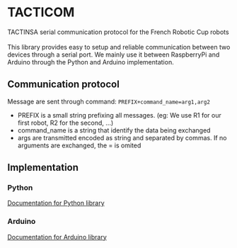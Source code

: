 # TACTICOM
TACTINSA serial communication protocol for the French Robotic Cup robots \
\
This library provides easy to setup and reliable communication between two devices through a serial port. We mainly use it between RaspberryPi and Arduino through the Python and Arduino implementation.

## Communication protocol
Message are sent through command: `PREFIX+command_name=arg1,arg2`
+ PREFIX is a small string prefixing all messages. (eg: We use R1 for our first robot, R2 for the second, ...)
+ command_name is a string that identify the data being exchanged
+ args are transmitted encoded as string and separated by commas. If no arguments are exchanged, the = is omited 

## Implementation
### Python
[Documentation for Python library](Python/README.md)

### Arduino
[Documentation for Arduino library](Arduino/README.md)
